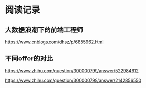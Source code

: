 # 阅读记录

## 大数据浪潮下的前端工程师

https://www.cnblogs.com/dhsz/p/6855962.html

## 不同offer的对比

https://www.zhihu.com/question/300000799/answer/522984612

https://www.zhihu.com/question/300000799/answer/2142856550

